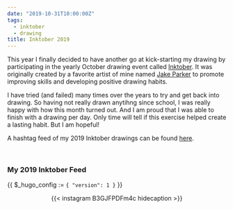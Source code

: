 ```yaml
---
date: "2019-10-31T10:00:00Z"
tags:
  - inktober
  - drawing
title: Inktober 2019
---
```


This year I finally decided to have another go at kick-starting my drawing by participating in the yearly October drawing event called [Inktober](https://inktober.com/). It was originally created by a favorite artist of mine named [Jake Parker](http://mrjakeparker.com/) to promote improving skills and developing positive drawing habits.

I have tried (and failed) many times over the years to try and get back into drawing. So having not really drawn anytihng since school, I was really happy with how this month turned out. And I am proud that I was able to finish with a drawing per day. Only time will tell if this exercise helped create a lasting habit. But I am hopeful!

A hashtag feed of my 2019 Inktober drawings can be found [here](https://www.instagram.com/explore/tags/inktober2019joshgerdes/).

&nbsp;
&nbsp;

### My 2019 Inktober Feed

{{ $_hugo_config := `{ "version": 1 }` }}

<div style="display: flex; flex-wrap: wrap; justify-content: space-evenly;">
    <div style="max-width: 326px;">
      {{< instagram B3GJFPDFm4c hidecaption >}}
    </div>
</div>
